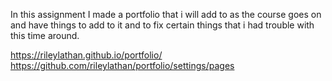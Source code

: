 In this assignment I made a portfolio that i will add to as the course goes on and have things to add to it and to fix certain things that i had trouble with this time around. 


https://rileylathan.github.io/portfolio/
https://github.com/rileylathan/portfolio/settings/pages

